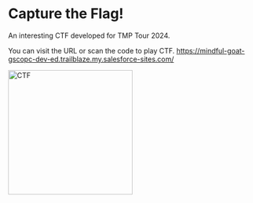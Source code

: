 # Capture the Flag!

An interesting CTF developed for TMP Tour 2024.

You can visit the URL or scan the code to play CTF.
https://mindful-goat-gscopc-dev-ed.trailblaze.my.salesforce-sites.com/

<img width="253" alt="CTF" src="https://github.com/user-attachments/assets/f1a07dc8-651a-4a26-81a7-0fa90e6cebae">
